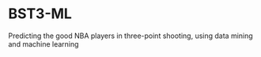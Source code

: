 # BST3-ML
Predicting the good NBA players in three-point shooting, using data mining and machine learning
